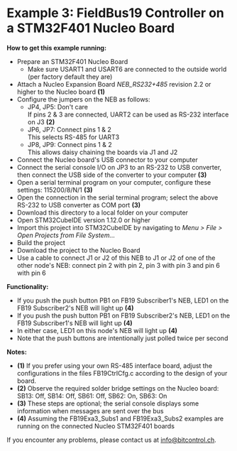 # Example 3: FieldBus19 Controller on a STM32F401 Nucleo Board

**How to get this example running:**
* Prepare an STM32F401 Nucleo Board
  * Make sure USART1 and USART6 are connected to the outside world (per factory default they are)
* Attach a Nucleo Expansion Board _NEB_RS232+485_ revision 2.2 or higher to the Nucleo board **(1)**
* Configure the jumpers on the NEB as follows:
  * JP4, JP5: Don't care<br>
    If pins 2 & 3 are connected, UART2 can be used as RS-232 interface on J3 **(2)**
  * JP6, JP7: Connect pins 1 & 2<br>
    This selects RS-485 for UART3
  * JP8, JP9: Connect pins 1 & 2<br>
    This allows daisy chaining the boards via J1 and J2
* Connect the Nucleo board's USB connector to your computer
* Connect the serial console I/O on JP3 to an RS-232 to USB converter, then connect the USB side of the converter to your computer **(3)**
* Open a serial terminal program on your computer, configure these settings: 115200/8/N/1 **(3)**
* Open the connection in the serial terminal program; select the above RS-232 to USB converter as COM port **(3)**
* Download this directory to a local folder on your computer
* Open STM32CubeIDE version 1.12.0 or higher
* Import this project into STM32CubeIDE by navigating to _Menu > File > Open Projects from File System..._
* Build the project
* Download the project to the Nucleo Board
* Use a cable to connect J1 or J2 of this NEB to J1 or J2 of one of the other node's NEB: connect pin 2 with pin 2, pin 3 with pin 3 and pin 6 with pin 6

**Functionality:**
* If you push the push button PB1 on FB19 Subscriber1's NEB, LED1 on the FB19 Subscriber2's NEB will light up **(4)**
* If you push the push button PB1 on FB19 Subscriber2's NEB, LED1 on the FB19 Subscriber1's NEB will light up **(4)**
* In either case, LED1 on this node's NEB will light up **(4)**
* Note that the push buttons are intentionally just polled twice per second

**Notes:**
* **(1)** If you prefer using your own RS-485 interface board, adjust the configurations in the files FB19CtrlCfg.c according to the design of your board.
* **(2)** Observe the required solder bridge settings on the Nucleo board: SB13: Off, SB14: Off, SB61: Off, SB62: On, SB63: On
* **(3)** These steps are optional; the serial console displays some information when messages are sent over the bus
* **(4)** Assuming the FB19Exa3_Subs1 and FB19Exa3_Subs2 examples are running on the connected Nucleo STM32F401 boards

If you encounter any problems, please contact us at info@bitcontrol.ch.
